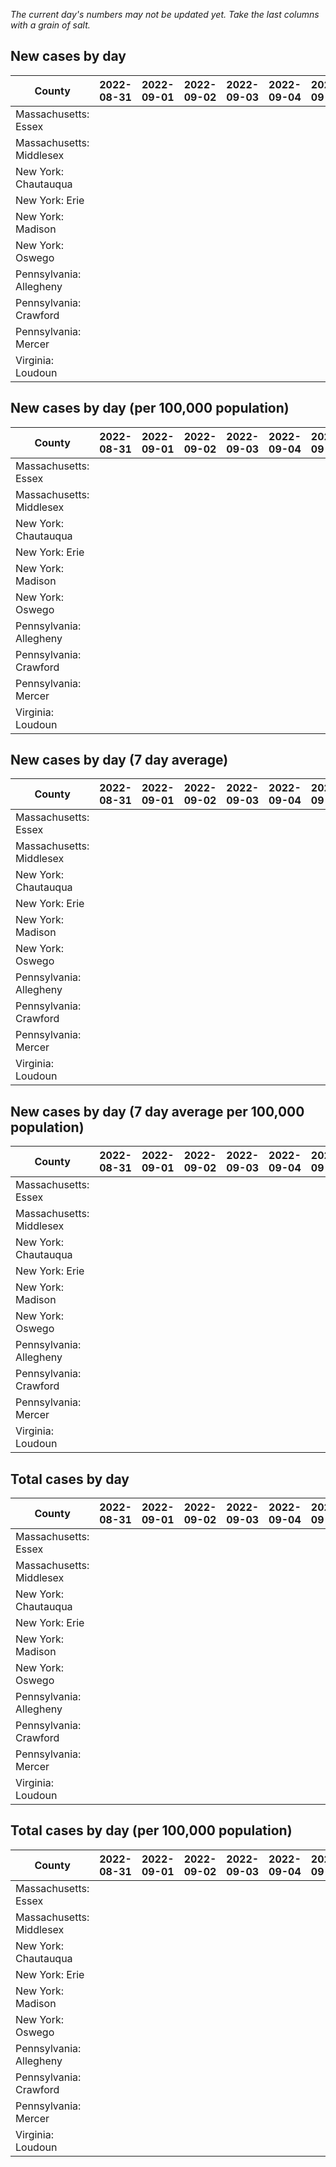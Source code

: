 _The current day's numbers may not be updated yet. Take the last columns with a grain of salt._
## New cases by day

| County | 2022-08-31 | 2022-09-01 | 2022-09-02 | 2022-09-03 | 2022-09-04 | 2022-09-05 | 2022-09-06 |
| --- | --- | --- | --- | --- | --- | --- | --- |
| Massachusetts: Essex |  |  |  |  |  |  |  |
| Massachusetts: Middlesex |  |  |  |  |  |  |  |
| New York: Chautauqua |  |  |  |  |  |  |  |
| New York: Erie |  |  |  |  |  |  |  |
| New York: Madison |  |  |  |  |  |  |  |
| New York: Oswego |  |  |  |  |  |  |  |
| Pennsylvania: Allegheny |  |  |  |  |  |  |  |
| Pennsylvania: Crawford |  |  |  |  |  |  |  |
| Pennsylvania: Mercer |  |  |  |  |  |  |  |
| Virginia: Loudoun |  |  |  |  |  |  |  |

## New cases by day (per 100,000 population)

| County | 2022-08-31 | 2022-09-01 | 2022-09-02 | 2022-09-03 | 2022-09-04 | 2022-09-05 | 2022-09-06 |
| --- | --- | --- | --- | --- | --- | --- | --- |
| Massachusetts: Essex |  |  |  |  |  |  |  |
| Massachusetts: Middlesex |  |  |  |  |  |  |  |
| New York: Chautauqua |  |  |  |  |  |  |  |
| New York: Erie |  |  |  |  |  |  |  |
| New York: Madison |  |  |  |  |  |  |  |
| New York: Oswego |  |  |  |  |  |  |  |
| Pennsylvania: Allegheny |  |  |  |  |  |  |  |
| Pennsylvania: Crawford |  |  |  |  |  |  |  |
| Pennsylvania: Mercer |  |  |  |  |  |  |  |
| Virginia: Loudoun |  |  |  |  |  |  |  |

## New cases by day (7 day average)

| County | 2022-08-31 | 2022-09-01 | 2022-09-02 | 2022-09-03 | 2022-09-04 | 2022-09-05 | 2022-09-06 |
| --- | --- | --- | --- | --- | --- | --- | --- |
| Massachusetts: Essex |  |  |  |  |  |  |  |
| Massachusetts: Middlesex |  |  |  |  |  |  |  |
| New York: Chautauqua |  |  |  |  |  |  |  |
| New York: Erie |  |  |  |  |  |  |  |
| New York: Madison |  |  |  |  |  |  |  |
| New York: Oswego |  |  |  |  |  |  |  |
| Pennsylvania: Allegheny |  |  |  |  |  |  |  |
| Pennsylvania: Crawford |  |  |  |  |  |  |  |
| Pennsylvania: Mercer |  |  |  |  |  |  |  |
| Virginia: Loudoun |  |  |  |  |  |  |  |

## New cases by day (7 day average per 100,000 population)

| County | 2022-08-31 | 2022-09-01 | 2022-09-02 | 2022-09-03 | 2022-09-04 | 2022-09-05 | 2022-09-06 |
| --- | --- | --- | --- | --- | --- | --- | --- |
| Massachusetts: Essex |  |  |  |  |  |  |  |
| Massachusetts: Middlesex |  |  |  |  |  |  |  |
| New York: Chautauqua |  |  |  |  |  |  |  |
| New York: Erie |  |  |  |  |  |  |  |
| New York: Madison |  |  |  |  |  |  |  |
| New York: Oswego |  |  |  |  |  |  |  |
| Pennsylvania: Allegheny |  |  |  |  |  |  |  |
| Pennsylvania: Crawford |  |  |  |  |  |  |  |
| Pennsylvania: Mercer |  |  |  |  |  |  |  |
| Virginia: Loudoun |  |  |  |  |  |  |  |

## Total cases by day

| County | 2022-08-31 | 2022-09-01 | 2022-09-02 | 2022-09-03 | 2022-09-04 | 2022-09-05 | 2022-09-06 |
| --- | --- | --- | --- | --- | --- | --- | --- |
| Massachusetts: Essex |  |  |  |  |  |  | 235088 |
| Massachusetts: Middlesex |  |  |  |  |  |  | 398518 |
| New York: Chautauqua |  |  |  |  |  |  | 27076 |
| New York: Erie |  |  |  |  |  |  | 247630 |
| New York: Madison |  |  |  |  |  |  | 15339 |
| New York: Oswego |  |  |  |  |  |  | 31075 |
| Pennsylvania: Allegheny |  |  |  |  |  |  | 311556 |
| Pennsylvania: Crawford |  |  |  |  |  |  | 22207 |
| Pennsylvania: Mercer |  |  |  |  |  |  | 26005 |
| Virginia: Loudoun |  |  |  |  |  |  | 87147 |

## Total cases by day (per 100,000 population)

| County | 2022-08-31 | 2022-09-01 | 2022-09-02 | 2022-09-03 | 2022-09-04 | 2022-09-05 | 2022-09-06 |
| --- | --- | --- | --- | --- | --- | --- | --- |
| Massachusetts: Essex |  |  |  |  |  |  | 29794.4 |
| Massachusetts: Middlesex |  |  |  |  |  |  | 24726.6 |
| New York: Chautauqua |  |  |  |  |  |  | 21336.0 |
| New York: Erie |  |  |  |  |  |  | 26954.3 |
| New York: Madison |  |  |  |  |  |  | 21622.2 |
| New York: Oswego |  |  |  |  |  |  | 25448.6 |
| Pennsylvania: Allegheny |  |  |  |  |  |  | 25620.4 |
| Pennsylvania: Crawford |  |  |  |  |  |  | 26240.4 |
| Pennsylvania: Mercer |  |  |  |  |  |  | 23765.4 |
| Virginia: Loudoun |  |  |  |  |  |  | 21073.5 |
